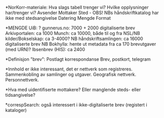 *NorKorr-materiale: Hva slags tabell trenger vi? Hvilke opplysninger har/trenger vi?
Avsender
Mottaker
Sted - OBS! NBs håndskriftkatalog har ikke med stedsangivelse
Datering
Mengde
Format

*MENGDE
UiB: ?
gunnerus.no: 7000 + 2000 digitaliserte brev
Arkivportalen: ca 1000
Munch: ca 10000, både til og fra
NSL/NB kilder/Bokselskap: ca 3-4000?
NB håndskriftsamlingen: ca 16000 digitaliserte brev
NB Bokhylla: hente ut metadata fra ca 170 brevutgaver (med URN)?
Ibsenbrev (HIS): ca 2400

*Definisjon "brev":
Postlagt korrespondanse
Brev, postkort, telegram

*Innhold er ikke interessant, det er nettverk som registreres. Sammenkobling av samlinger og utgaver. Geografisk nettverk. Personnettverk.

*Hva med uidentifiserte mottakere? Eller manglende steds- eller tidsangivelse?

*correspSearch: også interessert i ikke-digitaliserte brev (registert i kataloger) 
